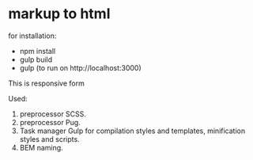 # markup to html

for installation:
- npm install
- gulp build
- gulp (to run on http://localhost:3000)

This is responsive form

Used:
1) preprocessor SCSS.
2) preprocessor Pug.
3) Task manager Gulp for compilation styles and templates, minification styles and scripts.
4) BEM naming.